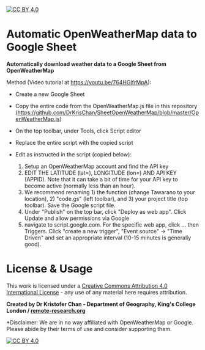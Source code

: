 [![CC BY 4.0][cc-by-shield]][cc-by]

# Automatic OpenWeatherMap data to Google Sheet
**Automatically download weather data to a Google Sheet from OpenWeatherMap**



Method (Video tutorial at https://youtu.be/764HGIfrMpA):
- Create a new Google Sheet
- Copy the entire code from the OpenWeatherMap.js file in this repository (https://github.com/DrKrisChan/SheetOpenWeatherMap/blob/master/OpenWeatherMap.js)
- On the top toolbar, under Tools, click Script editor
- Replace the entire script with the copied script
- Edit as instructed in the script (copied below):

  1) Setup an OpenWeatherMap account and find the API key
  2) EDIT THE LATITUDE (lat=), LONGITUDE (lon=) AND API KEY (APPID). Note that it can take a bit of time for your API key to become active (normally less than an hour).
  3) We recommend renaming 1) the function (change Tawarano to your location), 2) "code.gs" (left toolbar), and 3) your project title (top toolbar). Save the Google script file.
  4) Under "Publish" on the top bar, click "Deploy as web app". Click Update and allow permissions via Google
  5) navigate to script.google.com. For the specific web app, click ... then Triggers. Click "create a new trigger", "Event source" -> "Time Driven" and set an appropriate interval (10-15 minutes is generally good).

# License & Usage
This work is licensed under a [Creative Commons Attribution 4.0 International
License][cc-by] - any use of any material here requires attribution.

**Created by Dr Kristofer Chan - Department of Geography, King's College London / [remote-research.org](https://remote-research.org)**

*Disclaimer: We are in no way affiliated with OpenWeatherMap or Google. Please abide by their terms of use and consider supporting them.

[![CC BY 4.0][cc-by-image]][cc-by]

[cc-by]: http://creativecommons.org/licenses/by/4.0/
[cc-by-image]: https://i.creativecommons.org/l/by/4.0/88x31.png
[cc-by-shield]: https://img.shields.io/badge/License-CC%20BY%204.0-lightgrey.svg
